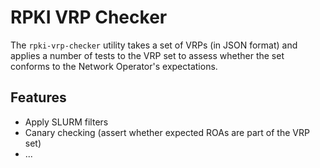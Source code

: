 RPKI VRP Checker
================

The `rpki-vrp-checker` utility takes a set of VRPs (in JSON format)
and applies a number of tests to the VRP set to assess whether
the set conforms to the Network Operator's expectations.

Features
--------

* Apply SLURM filters
* Canary checking (assert whether expected ROAs are part of the VRP set)
* ...
